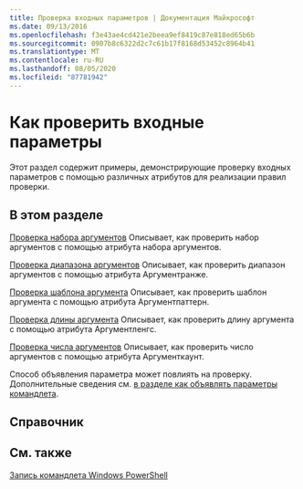 ```yaml
---
title: Проверка входных параметров | Документация Майкрософт
ms.date: 09/13/2016
ms.openlocfilehash: f3e43ae4cd421e2beea9ef8419c87e818ed65b6b
ms.sourcegitcommit: 0907b8c6322d2c7c61b17f8168d53452c8964b41
ms.translationtype: MT
ms.contentlocale: ru-RU
ms.lasthandoff: 08/05/2020
ms.locfileid: "87781942"
---
```

# <a name="how-to-validate-parameter-input"></a>Как проверить входные параметры

Этот раздел содержит примеры, демонстрирующие проверку входных параметров с помощью различных атрибутов для реализации правил проверки.

## <a name="in-this-section"></a>В этом разделе

[Проверка набора аргументов](./how-to-validate-an-argument-set.md) Описывает, как проверить набор аргументов с помощью атрибута набора аргументов.

[Проверка диапазона аргументов](./how-to-validate-an-argument-range.md) Описывает, как проверить диапазон аргументов с помощью атрибута Аргументранже.

[Проверка шаблона аргумента](./how-to-validate-an-argument-pattern.md) Описывает, как проверить шаблон аргумента с помощью атрибута Аргументпаттерн.

[Проверка длины аргумента](./how-to-validate-the-argument-length.md) Описывает, как проверить длину аргумента с помощью атрибута Аргументленгс.

[Проверка числа аргументов](./how-to-validate-an-argument-count.md) Описывает, как проверить число аргументов с помощью атрибута Аргументкаунт.

Способ объявления параметра может повлиять на проверку. Дополнительные сведения см. [в разделе как объявлять параметры командлета](./how-to-declare-cmdlet-parameters.md).

## <a name="reference"></a>Справочник

## <a name="see-also"></a>См. также

[Запись командлета Windows PowerShell](./writing-a-windows-powershell-cmdlet.md)
